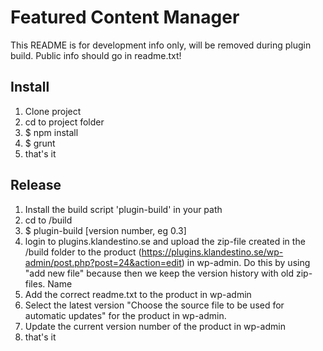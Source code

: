 # Featured Content Manager

This README is for development info only, will be removed during plugin build. Public info should go in readme.txt!

## Install
1. Clone project
2. cd to project folder
3. $ npm install
4. $ grunt
5. that's it

## Release
1. Install the build script 'plugin-build' in your path
2. cd to /build
3. $ plugin-build [version number, eg 0.3]
4. login to plugins.klandestino.se and upload the zip-file created in the /build folder to the product (https://plugins.klandestino.se/wp-admin/post.php?post=24&action=edit) in wp-admin. Do this by using "add new file" because then we keep the version history with old zip-files. Name
5. Add the correct readme.txt to the product in wp-admin
6. Select the latest version "Choose the source file to be used for automatic updates" for the product in wp-admin.
7. Update the current version number of the product in wp-admin
8. that's it
